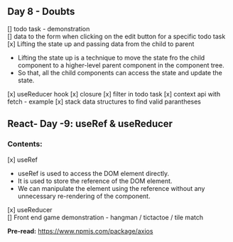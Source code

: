 ## Day 8 - Doubts

[] todo task - demonstration  
[] data to the form when clicking on the edit button for a specific todo task
[x] Lifting the state up and passing data from the child to parent

- Lifting the state up is a technique to move the state fro the child component to a higher-level parent component in the component tree.
- So that, all the child components can access the state and update the state.

[x] useReducer hook
[x] closure
[x] filter in todo task
[x] context api with fetch - example
[x] stack data structures to find valid parantheses

## React- Day -9: useRef & useReducer

### Contents:

[x] useRef

- useRef is used to access the DOM element directly.
- It is used to store the reference of the DOM element.
- We can manipulate the element using the reference without any unnecessary re-rendering of the component.

[x] useReducer  
[] Front end game demonstration - hangman / tictactoe / tile match

**Pre-read:**
https://www.npmjs.com/package/axios
